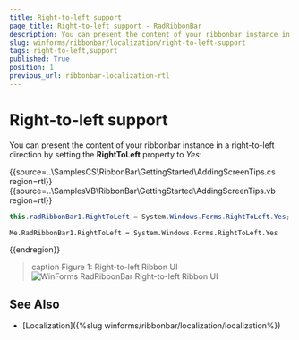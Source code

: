 ```yaml
---
title: Right-to-left support
page_title: Right-to-left support - RadRibbonBar
description: You can present the content of your ribbonbar instance in a right-to-left direction by setting the RightToLeft property to Yes. 
slug: winforms/ribbonbar/localization/right-to-left-support
tags: right-to-left,support
published: True
position: 1
previous_url: ribbonbar-localization-rtl
---
```


# Right-to-left support

You can present the content of your ribbonbar instance in a right-to-left direction by setting the __RightToLeft__ property to *Yes*:       

{{source=..\SamplesCS\RibbonBar\GettingStarted\AddingScreenTips.cs region=rtl}} 
{{source=..\SamplesVB\RibbonBar\GettingStarted\AddingScreenTips.vb region=rtl}} 

````C#
this.radRibbonBar1.RightToLeft = System.Windows.Forms.RightToLeft.Yes;

````
````VB.NET
Me.RadRibbonBar1.RightToLeft = System.Windows.Forms.RightToLeft.Yes

````

{{endregion}} 

>caption Figure 1: Right-to-left Ribbon UI
![WinForms RadRibbonBar Right-to-left Ribbon UI](images/ribbonbar-localization-rtl001.png)

## See Also

* [Localization]({%slug winforms/ribbonbar/localization/localization%})
